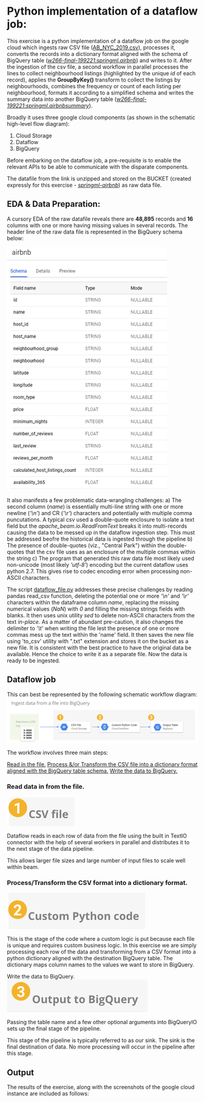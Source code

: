 # Python implementation of a dataflow job:

This exercise is a python implementation of a dataflow job on the google cloud which ingests raw CSV file ([AB_NYC_2019.csv](https://www.kaggle.com/dgomonov/new-york-city-airbnb-open-data)), processes it, converts the records into a dictionary format aligned with the schema of BigQuery table (_[w266-final-199221:springml.airbnb]()_) and writes to it. After the ingestion of the csv file, a second workflow in parallel processes the lines to collect neighbourhood listings (highlighted by the unique _id_ of each record), applies the **GroupByKey()** transform to collect the listings by neighbourhoods, combines the frequency or count of each listing per neighbourhood, formats it according to a simplified schema and writes the summary data into another BigQuery table (_[w266-final-199221:springml.airbnbsummary]()_).

Broadly it uses three google cloud components (as shown in the schematic high-level flow diagram):
1. Cloud Storage 
2. Dataflow
3. BigQuery

Before embarking on the dataflow job, a pre-requisite is to enable the relevant APIs to be able to communicate with the disparate components. 

The datafile from the link is unzipped and stored on the BUCKET (created expressly for this exercise - _[springml-airbnb]()_) as raw data file. 

## EDA & Data Preparation:

A cursory EDA of the raw datafile reveals there are **48,895** records and **16** columns with one or more having missing values in several records. The header line of the raw data file is represented in the BigQuery schema below:

![BigQuery schema of the original data](https://github.com/elkayvee/dataflow/blob/master/images/airbnb%20schema.png)

It also manifests a few problematic data-wrangling challenges:
a) The second column (_name_) is essentially multi-line string with one or more newline (_'\n'_) and CR (_'\r'_) characters and potentially with multiple comma puncutations. A typical csv used a double-quote enclosure to isolate a text field but the _apache_beam.io.ReadFromText_ breaks it into multi-records causing the data to be messed up in the dataflow ingestion step. This must be addressed beofre the historical data is ingested through the pipeline
b) The presence of double-quotes (viz., "Central Park") within the double-quotes that the csv file uses as an enclosure of the multiple commas within the string 
c) The program that generated this raw data file most likely used non-unicode (most likely _'utf-8'_) encoding but the current dataflow uses python 2.7. This gives rise to codec encoding error when processing non-ASCII characters.

The script [dataflow_file.py](https://github.com/elkayvee/dataflow/blob/master/dataflow_file.py) addresses these precise challenges by reading pandas read_csv function, deleting the potential one or more _'\n'_ and _'\r'_ characters within the dataframe column _name_, replacing the missing numerical values (_NaN_) with _0_ and filling the missing strings fields with blanks. It then uses unix utility _sed_ to delete non-ASCII characters from the text _in-place_. As a matter of abundant pre-caution, it also changes the delimiter to _'\t'_ when writing the file lest the presence of one or more commas mess up the text within the 'name' field. It then saves the new file using 'to_csv' utility with ".txt" extension and stores it on the bucket as a new file. It is consistent with the best practice to have the original data be available. Hence the choice to write it as a separate file. Now the data is ready to be ingested.

## Dataflow job

This can best be represented by the following schematic workflow diagram:
![Dataflow Pipeline Workflow](https://github.com/elkayvee/dataflow/blob/master/images/csv_file_to_bigquery.png)

The workflow involves three main steps:

[Read in the file.]()
[Process &/or Transform the CSV file into a dictionary format aligned with the BigQuery table schema.]()
[Write the data to BigQuery.]()

### Read data in from the file.

![Ingest](https://github.com/elkayvee/dataflow/blob/master/images/csv_file.png)

Dataflow reads in each row of data from the file using the built in TextIO connector with the help of several workers in parallel and distributes it to the next stage of the data pipeline.

This allows larger file sizes and large number of input files to scale well within beam.

### Process/Transform the CSV format into a dictionary format.
![Process/Transform](https://github.com/elkayvee/dataflow/blob/master/images/custom_python_code.png)

This is the stage of the code where a custom logic is put because each file is unique and requires custom business logic. In this exercise we are simply processing each row of the data and transforming from a CSV format into a python dictionary aligned with the destination BigQuery table. The dictionary maps column names to the values we want to store in BigQuery.

Write the data to BigQuery.
![Output](https://github.com/elkayvee/dataflow/blob/master/images/output_to_bigquery.png)

Passing the table name and a few other optional arguments into BigQueryIO sets up the final stage of the pipeline.

This stage of the pipeline is typically referred to as our sink. The sink is the final destination of data. No more processing will occur in the pipeline after this stage.

## Output

The results of the exercise, along with the screenshots of the google cloud instance are included as follows:


